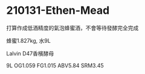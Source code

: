 # 210131-Ethen-Mead

打算作成低酒精度的氣泡蜂蜜酒，不會等待發酵完全完成

蜂蜜1.827kg, 水9L

Lalvin D47香檳酵母

9L OG1.059 FG1.015 ABV5.84 SRM3.45

## 